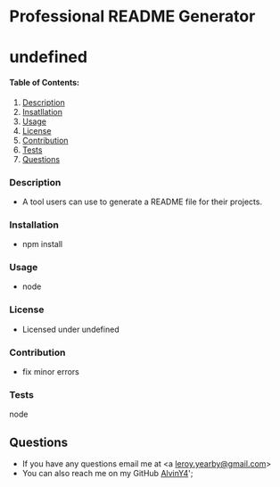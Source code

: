 # Professional README Generator  

  # undefined 

  #### Table of Contents:
  1. [Description](#description)
  2. [Insatllation](#installation)
  3. [Usage](#usage)
  4. [License](#license)
  5. [Contribution](#contribution)
  6. [Tests](#testing)
  7. [Questions](#Questions)

  ### Description
  * A tool users can use to generate a README file for their projects. 
  
  ### Installation 
  * npm install

  ### Usage 
  * node

  ### License 
  * Licensed under undefined

  ### Contribution 
  * fix minor errors 

  ### Tests 
  node

  ## Questions 
  * If you have any questions email me at <a leroy.yearby@gmail.com></a>
  * You can also reach me on my GitHub [AlvinY4](http://github.com/AlvinY4)';


